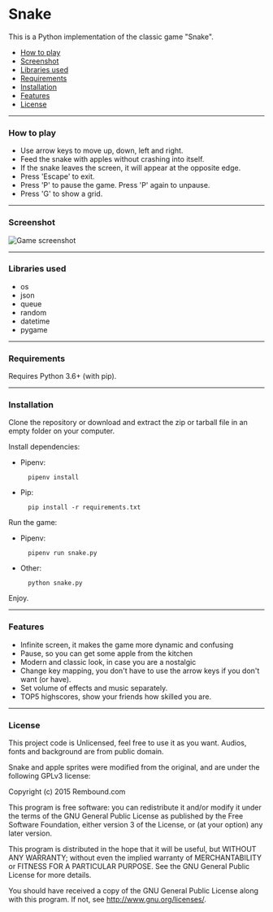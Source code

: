 # Snake

This is a Python implementation of the classic game "Snake".

- [How to play](#how-to-play)
- [Screenshot](#screenshot)
- [Libraries used](#libraries-used)
- [Requirements](#requirements)
- [Installation](#installation)
- [Features](#features)
- [License](#license)

---

### How to play
- Use arrow keys to move up, down, left and right.
- Feed the snake with apples without crashing into itself.
- If the snake leaves the screen, it will appear at the opposite edge.
- Press 'Escape' to exit.
- Press 'P' to pause the game. Press 'P' again to unpause.
- Press 'G' to show a grid.

---

### Screenshot
![Game screenshot](https://i.imgur.com/fMgL2xd.png)

---

### Libraries used
- os
- json
- queue
- random
- datetime
- pygame

---

### Requirements
Requires Python 3.6+ (with pip).

---

### Installation
Clone the repository or download and extract the zip or tarball file in an empty folder on your computer.

Install dependencies:

- Pipenv:

        pipenv install

- Pip:

        pip install -r requirements.txt

Run the game:

- Pipenv:

        pipenv run snake.py

- Other:

        python snake.py

Enjoy.

---

### Features
- Infinite screen, it makes the game more dynamic and confusing
- Pause, so you can get some apple from the kitchen
- Modern and classic look, in case you are a nostalgic
- Change key mapping, you don't have to use the arrow keys if you don't want (or have).
- Set volume of effects and music separately.
- TOP5 highscores, show your friends how skilled you are.

---

### License
This project code is Unlicensed, feel free to use it as you want. Audios, fonts and background are from public domain.

Snake and apple sprites were modified from the original, and are under the following GPLv3 license:

Copyright (c) 2015 Rembound.com

This program is free software: you can redistribute it and/or modify
it under the terms of the GNU General Public License as published by
the Free Software Foundation, either version 3 of the License, or
(at your option) any later version.

This program is distributed in the hope that it will be useful,
but WITHOUT ANY WARRANTY; without even the implied warranty of
MERCHANTABILITY or FITNESS FOR A PARTICULAR PURPOSE. See the
GNU General Public License for more details.

You should have received a copy of the GNU General Public License
along with this program. If not, see http://www.gnu.org/licenses/.
